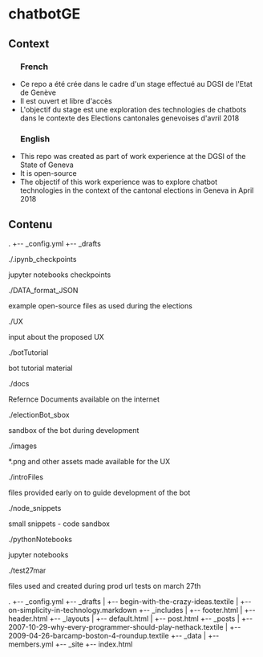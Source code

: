 # chatbotGE

## Context

<ul>

### French

<li>Ce repo a été crée dans le cadre d'un stage effectué au DGSI de l'Etat de Genève</li>
<li>Il est ouvert et libre d'accès</li>
<li>L'objectif du stage est une exploration des technologies de chatbots dans le contexte des Elections cantonales genevoises d'avril 2018</li>

### English

<li>This repo was created as part of work experience at the DGSI of the State of Geneva</li>
<li>It is open-source</li>
<li>The objectif of this work experience was to explore chatbot technologies in the context of the cantonal elections in Geneva in April 2018</li>
</ul>

## Contenu

.
+-- _config.yml
+-- _drafts

./.ipynb_checkpoints

jupyter notebooks checkpoints

./DATA_format_JSON

example open-source files as used during the elections

./UX

input about the proposed UX

./botTutorial

bot tutorial material

./docs

Refernce Documents available on the internet

./electionBot_sbox

sandbox of the bot during development

./images

*.png and other assets made available for the UX

./introFiles

files provided early on to guide development of the bot

./node_snippets

small snippets - code sandbox

./pythonNotebooks

jupyter notebooks

./test27mar

files used and created during prod url tests on march 27th



.
+-- _config.yml
+-- _drafts
|   +-- begin-with-the-crazy-ideas.textile
|   +-- on-simplicity-in-technology.markdown
+-- _includes
|   +-- footer.html
|   +-- header.html
+-- _layouts
|   +-- default.html
|   +-- post.html
+-- _posts
|   +-- 2007-10-29-why-every-programmer-should-play-nethack.textile
|   +-- 2009-04-26-barcamp-boston-4-roundup.textile
+-- _data
|   +-- members.yml
+-- _site
+-- index.html